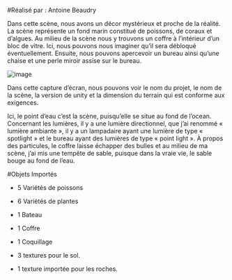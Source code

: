 #Réalisé par : Antoine Beaudry

Dans cette scène, nous avons un décor mystérieux et proche de la réalité. La scène représente un fond marin constitué de poissons, de coraux et d’algues. Au milieu de la scène nous y trouvons un coffre à l’intérieur d’un bloc de vitre. Ici, nous pouvons nous imaginer qu’il sera débloqué éventuellement. Ensuite, nous pouvons apercevoir un bureau ainsi qu’une chaise et une perle miroir assise sur le bureau. 

![image](https://user-images.githubusercontent.com/117289138/218927849-a3ff2faa-6afa-4868-a493-391e7d401613.png)


Dans cette capture d’écran, nous pouvons voir le nom du projet, le nom de la scène, la version de unity et la dimension du terrain qui est conforme aux exigences.
 

Ici, le point d’eau c’est la scène, puisqu’elle se situe au fond de l’ocean.
Concernant les lumières, il y a une lumière directionnel, que j’ai renommé « lumière ambiante », il y a un lampadaire ayant une lumière de type « spotlight » et le bureau ayant des lumières de type « point light ».
À propos des particules, le coffre laisse échapper des bulles et au milieu de ma scène, j’ai mis une tempête de sable, puisque dans la vraie vie, le sable bouge au fond de l’eau.

#Objets Importés
-	5 Variétés de poissons
-	6 Variétés de plantes
-	1 Bateau
-	1 Coffre
-	1 Coquillage

-	3 textures pour le sol.
-	1 texture importée pour les roches.
